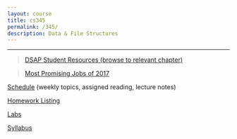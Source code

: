 ```yaml
---
layout: course
title: cs345
permalink: /345/
description: Data & File Structures
---
```


---

> [DSAP Student Resources (browse to relevant chapter)](http://bcs.wiley.com/he-bcs/Books?action=index&bcsId=8029&itemId=1118290275)

> [Most Promising Jobs of 2017](https://blog.linkedin.com/2017/january/20/linkedin-data-reveals-the-most-promising-jobs-of-2017?trk=li_corpblog_namer_careers_bestjobs_content&utm_campaign=bestjobs&utm_source=email&utm_content=content)

[Schedule](/345/schedule/) (weekly topics, assigned reading, lecture notes)

[Homework Listing](/345/hw/)

[Labs](/345/labs/)

[Syllabus](/345/syllabus/)